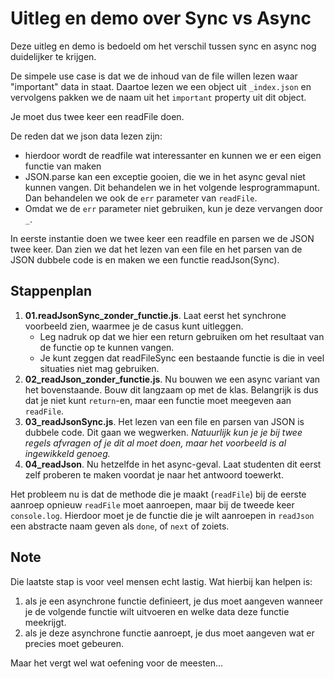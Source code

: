 # Uitleg en demo over Sync vs Async

Deze uitleg en demo is bedoeld om het verschil tussen sync en async nog duidelijker te krijgen.

De simpele use case is dat we de inhoud van de file willen lezen waar "important" data in staat. 
Daartoe lezen we een object uit `_index.json` en vervolgens pakken we de naam uit het `important` property uit dit object.

Je moet dus twee keer een readFile doen.

De reden dat we json data lezen zijn:

- hierdoor wordt de readfile wat interessanter en kunnen we er een eigen functie van maken
- JSON.parse kan een exceptie gooien, die we in het async geval niet kunnen vangen. Dit behandelen we in het volgende lesprogrammapunt. Dan behandelen we ook de `err` parameter van `readFile`.
- Omdat we de `err` parameter niet gebruiken, kun je deze vervangen door `_`.

In eerste instantie doen we twee keer een readfile en parsen we de JSON twee keer. Dan zien we dat het lezen van een file en het parsen van de JSON dubbele code is en maken we een functie readJson(Sync).

## Stappenplan

1. **01.readJsonSync_zonder_functie.js**. Laat eerst het synchrone voorbeeld zien, waarmee je de casus kunt uitleggen.
    - Leg nadruk op dat we hier een return gebruiken om het resultaat van de functie op te kunnen vangen.
    - Je kunt zeggen dat readFileSync een bestaande functie is die in veel situaties niet mag gebruiken.
1. **02_readJson_zonder_functie.js**. Nu bouwen we een async variant van het bovenstaande. Bouw dit langzaam op met de klas. Belangrijk is dus dat je niet kunt `return`-en, maar een functie moet meegeven aan `readFile`.
1. **03_readJsonSync.js**. Het lezen van een file en parsen van JSON is dubbele code. Dit gaan we wegwerken. _Natuurlijk kun je je bij twee regels afvragen of je dit al moet doen, maar het voorbeeld is al ingewikkeld genoeg._
1. **04_readJson**. Nu hetzelfde in het async-geval. Laat studenten dit eerst zelf proberen te maken voordat je naar het antwoord toewerkt.

Het probleem nu is dat de methode die je maakt (`readFile`) bij de eerste aanroep opnieuw `readFile` moet aanroepen, maar bij de tweede keer `console.log`. Hierdoor moet je de functie die je wilt aanroepen in `readJson` een abstracte naam geven als `done`, of `next` of zoiets.

## Note

Die laatste stap is voor veel mensen echt lastig. Wat hierbij kan helpen is:

1. als je een asynchrone functie definieert, je dus moet aangeven wanneer je de volgende functie wilt uitvoeren en welke data deze functie meekrijgt.
1. als je deze asynchrone functie aanroept, je dus moet aangeven wat er precies moet gebeuren.

Maar het vergt wel wat oefening voor de meesten...